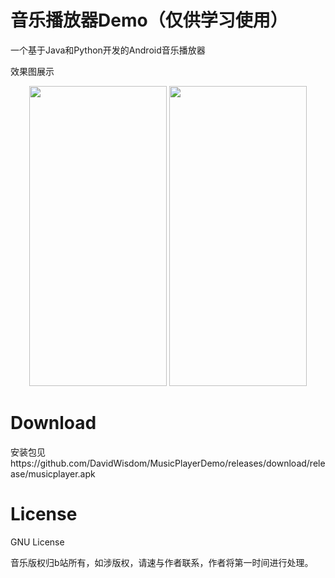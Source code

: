 # 音乐播放器Demo（仅供学习使用）
一个基于Java和Python开发的Android音乐播放器

效果图展示

<div align="center"> <img src="https://github.com/DavidWisdom/MusicPlayerDemo/assets/88563609/fdd0130b-d6e3-4947-acf7-3e7a106f6a24" width = 220 height = 480 />
<img src="https://github.com/DavidWisdom/MusicPlayerDemo/assets/88563609/66e418bd-b624-400b-ac40-c91f5a76edd3"  width = 220 height = 480 /> </div>

# Download
安装包见https://github.com/DavidWisdom/MusicPlayerDemo/releases/download/release/musicplayer.apk

# License
GNU License

音乐版权归b站所有，如涉版权，请速与作者联系，作者将第一时间进行处理。

